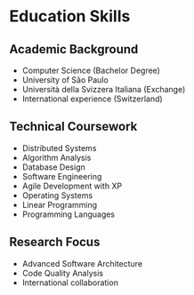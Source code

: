 # Education Skills

## Academic Background
- Computer Science (Bachelor Degree)
- University of São Paulo
- Università della Svizzera Italiana (Exchange)
- International experience (Switzerland)

## Technical Coursework
- Distributed Systems
- Algorithm Analysis
- Database Design
- Software Engineering
- Agile Development with XP
- Operating Systems
- Linear Programming
- Programming Languages

## Research Focus
- Advanced Software Architecture
- Code Quality Analysis
- International collaboration